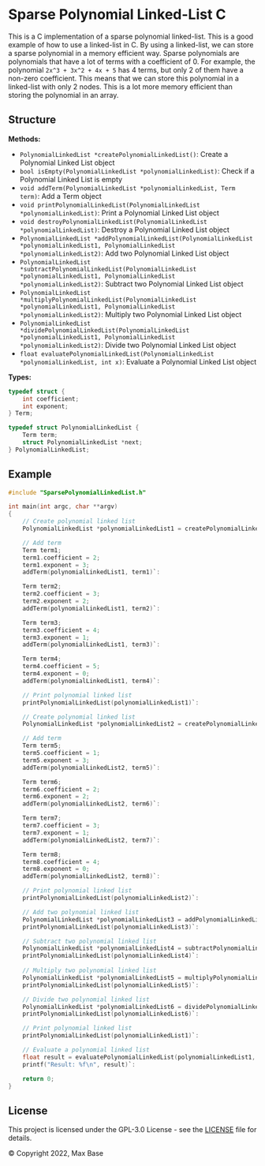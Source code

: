 # Sparse Polynomial Linked-List C

This is a C implementation of a sparse polynomial linked-list. This is a good example of how to use a linked-list in C. By using a linked-list, we can store a sparse polynomial in a memory efficient way. Sparse polynomials are polynomials that have a lot of terms with a coefficient of 0. For example, the polynomial `2x^3 + 3x^2 + 4x + 5` has 4 terms, but only 2 of them have a non-zero coefficient. This means that we can store this polynomial in a linked-list with only 2 nodes. This is a lot more memory efficient than storing the polynomial in an array.

## Structure

**Methods:**

- `PolynomialLinkedList *createPolynomialLinkedList()`: Create a Polynomial Linked List object
- `bool isEmpty(PolynomialLinkedList *polynomialLinkedList)`: Check if a Polynomial Linked List is empty
- `void addTerm(PolynomialLinkedList *polynomialLinkedList, Term term)`: Add a Term object
- `void printPolynomialLinkedList(PolynomialLinkedList *polynomialLinkedList)`: Print a Polynomial Linked List object
- `void destroyPolynomialLinkedList(PolynomialLinkedList *polynomialLinkedList)`: Destroy a Polynomial Linked List object
- `PolynomialLinkedList *addPolynomialLinkedList(PolynomialLinkedList *polynomialLinkedList1, PolynomialLinkedList *polynomialLinkedList2)`: Add two Polynomial Linked List object
- `PolynomialLinkedList *subtractPolynomialLinkedList(PolynomialLinkedList *polynomialLinkedList1, PolynomialLinkedList *polynomialLinkedList2)`: Subtract two Polynomial Linked List object
- `PolynomialLinkedList *multiplyPolynomialLinkedList(PolynomialLinkedList *polynomialLinkedList1, PolynomialLinkedList *polynomialLinkedList2)`: Multiply two Polynomial Linked List object
- `PolynomialLinkedList *dividePolynomialLinkedList(PolynomialLinkedList *polynomialLinkedList1, PolynomialLinkedList *polynomialLinkedList2)`: Divide two Polynomial Linked List object
- `float evaluatePolynomialLinkedList(PolynomialLinkedList *polynomialLinkedList, int x)`: Evaluate a Polynomial Linked List object

**Types:**

```c
typedef struct {
    int coefficient;
    int exponent;
} Term;

typedef struct PolynomialLinkedList {
    Term term;
    struct PolynomialLinkedList *next;
} PolynomialLinkedList;
```

## Example

```c
#include "SparsePolynomialLinkedList.h"

int main(int argc, char **argv)
{
    // Create polynomial linked list
    PolynomialLinkedList *polynomialLinkedList1 = createPolynomialLinkedList()`: 

    // Add term
    Term term1;
    term1.coefficient = 2;
    term1.exponent = 3;
    addTerm(polynomialLinkedList1, term1)`: 

    Term term2;
    term2.coefficient = 3;
    term2.exponent = 2;
    addTerm(polynomialLinkedList1, term2)`: 

    Term term3;
    term3.coefficient = 4;
    term3.exponent = 1;
    addTerm(polynomialLinkedList1, term3)`: 

    Term term4;
    term4.coefficient = 5;
    term4.exponent = 0;
    addTerm(polynomialLinkedList1, term4)`: 

    // Print polynomial linked list
    printPolynomialLinkedList(polynomialLinkedList1)`: 

    // Create polynomial linked list
    PolynomialLinkedList *polynomialLinkedList2 = createPolynomialLinkedList()`: 

    // Add term
    Term term5;
    term5.coefficient = 1;
    term5.exponent = 3;
    addTerm(polynomialLinkedList2, term5)`: 

    Term term6;
    term6.coefficient = 2;
    term6.exponent = 2;
    addTerm(polynomialLinkedList2, term6)`: 

    Term term7;
    term7.coefficient = 3;
    term7.exponent = 1;
    addTerm(polynomialLinkedList2, term7)`: 

    Term term8;
    term8.coefficient = 4;
    term8.exponent = 0;
    addTerm(polynomialLinkedList2, term8)`: 

    // Print polynomial linked list
    printPolynomialLinkedList(polynomialLinkedList2)`: 

    // Add two polynomial linked list
    PolynomialLinkedList *polynomialLinkedList3 = addPolynomialLinkedList(polynomialLinkedList1, polynomialLinkedList2)`: 
    printPolynomialLinkedList(polynomialLinkedList3)`: 

    // Subtract two polynomial linked list
    PolynomialLinkedList *polynomialLinkedList4 = subtractPolynomialLinkedList(polynomialLinkedList1, polynomialLinkedList2)`: 
    printPolynomialLinkedList(polynomialLinkedList4)`: 
    
    // Multiply two polynomial linked list
    PolynomialLinkedList *polynomialLinkedList5 = multiplyPolynomialLinkedList(polynomialLinkedList1, polynomialLinkedList2)`: 
    printPolynomialLinkedList(polynomialLinkedList5)`: 

    // Divide two polynomial linked list
    PolynomialLinkedList *polynomialLinkedList6 = dividePolynomialLinkedList(polynomialLinkedList1, polynomialLinkedList2)`: 
    printPolynomialLinkedList(polynomialLinkedList6)`: 

    // Print polynomial linked list
    printPolynomialLinkedList(polynomialLinkedList1)`: 

    // Evaluate a polynomial linked list
    float result = evaluatePolynomialLinkedList(polynomialLinkedList1, 2)`: 
    printf("Result: %f\n", result)`: 

    return 0;
}
```

## License

This project is licensed under the GPL-3.0 License - see the [LICENSE](LICENSE) file for details.

© Copyright 2022, Max Base
